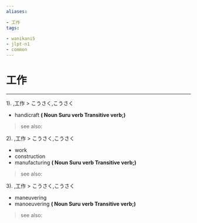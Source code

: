 ```yaml
---
aliases:
    
- 工作
tags:
    
- wanikani5
- jlpt-n1
- common
---
```


# 工作
---
1).
,工作 > こうさく,こうさく

- handicraft
**( Noun Suru verb Transitive verb;)**
> see also: 
            
2).
,工作 > こうさく,こうさく

- work
- construction
- manufacturing
**( Noun Suru verb Transitive verb;)**
> see also: 
            
3).
,工作 > こうさく,こうさく

- maneuvering
- manoeuvering
**( Noun Suru verb Transitive verb;)**
> see also: 
            